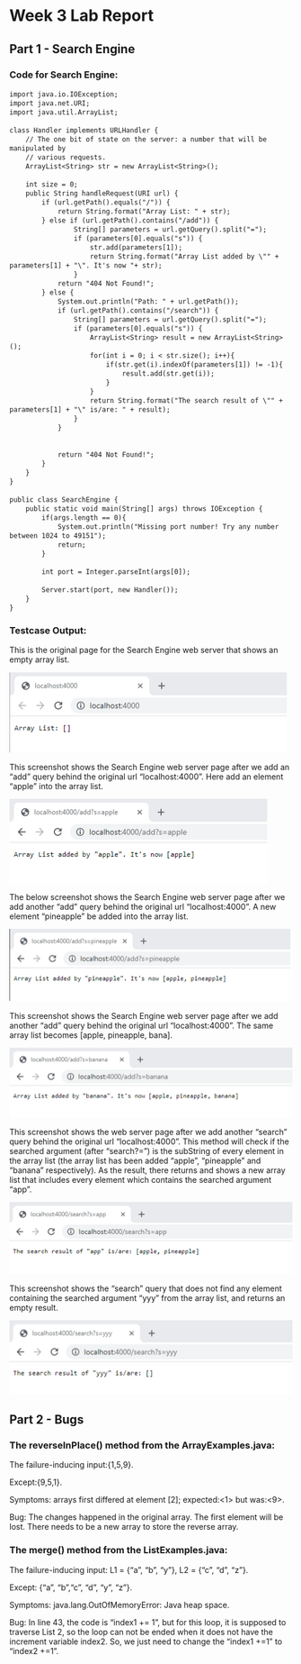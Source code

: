 # __Week 3 Lab Report__

## Part 1 - Search Engine
### Code for Search Engine:

    import java.io.IOException;
    import java.net.URI;
    import java.util.ArrayList;

    class Handler implements URLHandler {
        // The one bit of state on the server: a number that will be manipulated by
        // various requests.
        ArrayList<String> str = new ArrayList<String>();
        
        int size = 0;
        public String handleRequest(URI url) {
            if (url.getPath().equals("/")) {
                return String.format("Array List: " + str);
            } else if (url.getPath().contains("/add")) {
                    String[] parameters = url.getQuery().split("=");
                    if (parameters[0].equals("s")) {  
                        str.add(parameters[1]);
                        return String.format("Array List added by \"" + parameters[1] + "\". It's now "+ str);
                    }
                return "404 Not Found!";
            } else {
                System.out.println("Path: " + url.getPath());
                if (url.getPath().contains("/search")) {
                    String[] parameters = url.getQuery().split("=");
                    if (parameters[0].equals("s")) {
                        ArrayList<String> result = new ArrayList<String>();
                        for(int i = 0; i < str.size(); i++){
                            if(str.get(i).indexOf(parameters[1]) != -1){
                                result.add(str.get(i));
                            }
                        }
                        return String.format("The search result of \"" + parameters[1] + "\" is/are: " + result);
                    }
                }


                return "404 Not Found!";
            }
        }
    }

    public class SearchEngine {
        public static void main(String[] args) throws IOException {
            if(args.length == 0){
                System.out.println("Missing port number! Try any number between 1024 to 49151");
                return;
            }

            int port = Integer.parseInt(args[0]);

            Server.start(port, new Handler());
        }
    }


### Testcase Output:

This is the original page for the Search Engine web server that shows an empty array list.

![image](w3-1.png)

This screenshot shows the Search Engine web server page after we add an “add” query behind the original url “localhost:4000”. Here add an element “apple” into the array list.

![image](w3-2.png)

The below screenshot shows the Search Engine web server page after we add another “add” query behind the original url “localhost:4000”. A new element “pineapple” be added into the array list.

![image](w3-3.png)

This screenshot shows the Search Engine web server page after we add another “add” query behind the original url “localhost:4000”. The same array list becomes [apple, pineapple, bana].

![image](w3-4.png)

This screenshot shows the web server page after we add another “search” query behind the original url “localhost:4000”. This method will check if the searched argument (after “search?=”) is the subString of every element in the array list (the array list has been added “apple”, “pineapple” and “banana” respectively). As the result, there returns and shows a new array list that includes every element which contains the searched argument “app”.

![image](w3-5.png)


This screenshot shows the “search” query that does not find any element containing the searched argument “yyy” from the array list, and returns an empty result.

![image](w3-6.png)


## Part 2 - Bugs

### The reverseInPlace() method from the ArrayExamples.java:

The failure-inducing input:{1,5,9}.

Except:{9,5,1}.

Symptoms: arrays first differed at element [2]; expected:<1> but was:<9>.

Bug: The changes happened in the original array. The first element will be lost. There needs to be a new array to store the reverse array.


### The merge() method from the ListExamples.java:
The failure-inducing input: L1 = {“a”, “b”, “y”}, L2 = {“c”, “d”, “z”}.

Except: {“a”, “b”,“c”, “d”,  “y”,  “z”}.

Symptoms: java.lang.OutOfMemoryError: Java heap space.

Bug: In line 43, the code is “index1 += 1”, but for this loop, it is supposed to traverse List 2, so the loop can not be ended when it does not have the increment variable index2. So, we just need to change the “index1 +=1” to “index2 +=1”.
